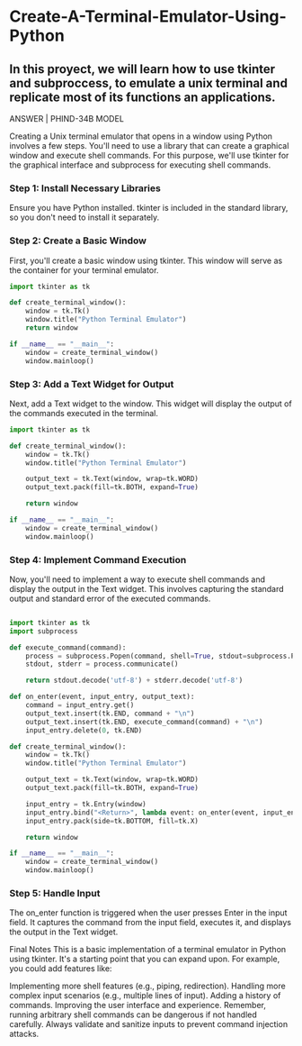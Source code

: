 # Create-A-Terminal-Emulator-Using-Python

## In this proyect, we will learn how to use tkinter and subproccess, to emulate a unix terminal and replicate most of its functions an applications.

ANSWER | PHIND-34B MODEL

Creating a Unix terminal emulator that opens in a window using Python involves a few steps. You'll need to use a library that can create a graphical window and execute shell commands. For this purpose, we'll use tkinter for the graphical interface and subprocess for executing shell commands.

### Step 1: Install Necessary Libraries
Ensure you have Python installed. tkinter is included in the standard library, so you don't need to install it separately.

### Step 2: Create a Basic Window
First, you'll create a basic window using tkinter. This window will serve as the container for your terminal emulator.

```py
import tkinter as tk

def create_terminal_window():
    window = tk.Tk()
    window.title("Python Terminal Emulator")
    return window

if __name__ == "__main__":
    window = create_terminal_window()
    window.mainloop()
```


### Step 3: Add a Text Widget for Output
Next, add a Text widget to the window. This widget will display the output of the commands executed in the terminal.

```py
import tkinter as tk

def create_terminal_window():
    window = tk.Tk()
    window.title("Python Terminal Emulator")

    output_text = tk.Text(window, wrap=tk.WORD)
    output_text.pack(fill=tk.BOTH, expand=True)

    return window

if __name__ == "__main__":
    window = create_terminal_window()
    window.mainloop()
```

### Step 4: Implement Command Execution
Now, you'll need to implement a way to execute shell commands and display the output in the Text widget. This involves capturing the standard output and standard error of the executed commands.

```py

import tkinter as tk
import subprocess

def execute_command(command):
    process = subprocess.Popen(command, shell=True, stdout=subprocess.PIPE, stderr=subprocess.PIPE)
    stdout, stderr = process.communicate()

    return stdout.decode('utf-8') + stderr.decode('utf-8')

def on_enter(event, input_entry, output_text):
    command = input_entry.get()
    output_text.insert(tk.END, command + "\n")
    output_text.insert(tk.END, execute_command(command) + "\n")
    input_entry.delete(0, tk.END)

def create_terminal_window():
    window = tk.Tk()
    window.title("Python Terminal Emulator")

    output_text = tk.Text(window, wrap=tk.WORD)
    output_text.pack(fill=tk.BOTH, expand=True)

    input_entry = tk.Entry(window)
    input_entry.bind("<Return>", lambda event: on_enter(event, input_entry, output_text))
    input_entry.pack(side=tk.BOTTOM, fill=tk.X)

    return window

if __name__ == "__main__":
    window = create_terminal_window()
    window.mainloop()
```

### Step 5: Handle Input
The on_enter function is triggered when the user presses Enter in the input field. It captures the command from the input field, executes it, and displays the output in the Text widget.

Final Notes
This is a basic implementation of a terminal emulator in Python using tkinter. It's a starting point that you can expand upon. For example, you could add features like:

Implementing more shell features (e.g., piping, redirection).
Handling more complex input scenarios (e.g., multiple lines of input).
Adding a history of commands.
Improving the user interface and experience.
Remember, running arbitrary shell commands can be dangerous if not handled carefully. Always validate and sanitize inputs to prevent command injection attacks.

